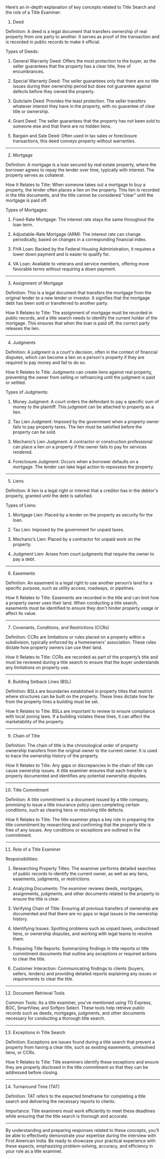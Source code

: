 Here’s an in-depth explanation of key concepts related to Title Search and the role of a Title Examiner:

1. Deed

Definition: A deed is a legal document that transfers ownership of real property from one party to another. It serves as proof of the transaction and is recorded in public records to make it official.

Types of Deeds:

1. General Warranty Deed: Offers the most protection to the buyer, as the seller guarantees that the property has a clear title, free of encumbrances.


2. Special Warranty Deed: The seller guarantees only that there are no title issues during their ownership period but does not guarantee against defects before they owned the property.


3. Quitclaim Deed: Provides the least protection. The seller transfers whatever interest they have in the property, with no guarantee of clear title or ownership.


4. Grant Deed: The seller guarantees that the property has not been sold to someone else and that there are no hidden liens.


5. Bargain and Sale Deed: Often used in tax sales or foreclosure transactions, this deed conveys property without warranties.





---

2. Mortgage

Definition: A mortgage is a loan secured by real estate property, where the borrower agrees to repay the lender over time, typically with interest. The property serves as collateral.

How It Relates to Title: When someone takes out a mortgage to buy a property, the lender often places a lien on the property. This lien is recorded in the title documents, and the title cannot be considered "clear" until the mortgage is paid off.

Types of Mortgages:

1. Fixed-Rate Mortgage: The interest rate stays the same throughout the loan term.


2. Adjustable-Rate Mortgage (ARM): The interest rate can change periodically, based on changes in a corresponding financial index.


3. FHA Loan: Backed by the Federal Housing Administration, it requires a lower down payment and is easier to qualify for.


4. VA Loan: Available to veterans and service members, offering more favorable terms without requiring a down payment.





---

3. Assignment of Mortgage

Definition: This is a legal document that transfers the mortgage from the original lender to a new lender or investor. It signifies that the mortgage debt has been sold or transferred to another party.

How It Relates to Title: The assignment of mortgage must be recorded in public records, and a title search needs to identify the current holder of the mortgage. This ensures that when the loan is paid off, the correct party releases the lien.



---

4. Judgments

Definition: A judgment is a court's decision, often in the context of financial disputes, which can become a lien on a person's property if they are required to pay money and fail to do so.

How It Relates to Title: Judgments can create liens against real property, preventing the owner from selling or refinancing until the judgment is paid or settled.

Types of Judgments:

1. Money Judgment: A court orders the defendant to pay a specific sum of money to the plaintiff. This judgment can be attached to property as a lien.


2. Tax Lien Judgment: Imposed by the government when a property owner fails to pay property taxes. The lien must be satisfied before the property can be sold.


3. Mechanic’s Lien Judgment: A contractor or construction professional can place a lien on a property if the owner fails to pay for services rendered.


4. Foreclosure Judgment: Occurs when a borrower defaults on a mortgage. The lender can take legal action to repossess the property.





---

5. Liens

Definition: A lien is a legal right or interest that a creditor has in the debtor's property, granted until the debt is satisfied.

Types of Liens:

1. Mortgage Lien: Placed by a lender on the property as security for the loan.


2. Tax Lien: Imposed by the government for unpaid taxes.


3. Mechanic’s Lien: Placed by a contractor for unpaid work on the property.


4. Judgment Lien: Arises from court judgments that require the owner to pay a debt.





---

6. Easements

Definition: An easement is a legal right to use another person’s land for a specific purpose, such as utility access, roadways, or pipelines.

How It Relates to Title: Easements are recorded in the title and can limit how a property owner uses their land. When conducting a title search, easements must be identified to ensure they don't hinder property usage or affect its value.



---

7. Covenants, Conditions, and Restrictions (CCRs)

Definition: CCRs are limitations or rules placed on a property within a subdivision, typically enforced by a homeowners' association. These rules dictate how property owners can use their land.

How It Relates to Title: CCRs are recorded as part of the property’s title and must be reviewed during a title search to ensure that the buyer understands any limitations on property use.



---

8. Building Setback Lines (BSL)

Definition: BSLs are boundaries established in property titles that restrict where structures can be built on the property. These lines dictate how far from the property lines a building must be set.

How It Relates to Title: BSLs are important to review to ensure compliance with local zoning laws. If a building violates these lines, it can affect the marketability of the property.



---

9. Chain of Title

Definition: The chain of title is the chronological order of property ownership transfers from the original owner to the current owner. It is used to trace the ownership history of the property.

How It Relates to Title: Any gaps or discrepancies in the chain of title can cause ownership issues. A title examiner ensures that each transfer is properly documented and identifies any potential ownership disputes.



---

10. Title Commitment

Definition: A title commitment is a document issued by a title company, promising to issue a title insurance policy upon completing certain conditions, such as clearing liens or resolving title defects.

How It Relates to Title: The title examiner plays a key role in preparing the title commitment by researching and confirming that the property title is free of any issues. Any conditions or exceptions are outlined in the commitment.



---

11. Role of a Title Examiner

Responsibilities:

1. Researching Property Titles: The examiner performs detailed searches of public records to identify the current owner, as well as any liens, easements, judgments, or restrictions.


2. Analyzing Documents: The examiner reviews deeds, mortgages, assignments, judgments, and other documents related to the property to ensure the title is clear.


3. Verifying Chain of Title: Ensuring all previous transfers of ownership are documented and that there are no gaps or legal issues in the ownership history.


4. Identifying Issues: Spotting problems such as unpaid taxes, undisclosed liens, or ownership disputes, and working with legal teams to resolve them.


5. Preparing Title Reports: Summarizing findings in title reports or title commitment documents that outline any exceptions or required actions to clear the title.


6. Customer Interaction: Communicating findings to clients (buyers, sellers, lenders) and providing detailed reports explaining any issues or requirements to clear the title.





---

12. Document Retrieval Tools

Common Tools: As a title examiner, you’ve mentioned using TG Express, BOC, SmartView, and Softpro Select. These tools help retrieve public records such as deeds, mortgages, judgments, and other documents necessary for conducting a thorough title search.



---

13. Exceptions in Title Search

Definition: Exceptions are issues found during a title search that prevent a property from having a clear title, such as existing easements, unresolved liens, or CCRs.

How It Relates to Title: Title examiners identify these exceptions and ensure they are properly disclosed in the title commitment so that they can be addressed before closing.



---

14. Turnaround Time (TAT)

Definition: TAT refers to the expected timeframe for completing a title search and delivering the necessary reports to clients.

Importance: Title examiners must work efficiently to meet these deadlines while ensuring that the title search is thorough and accurate.



---

By understanding and preparing responses related to these concepts, you’ll be able to effectively demonstrate your expertise during the interview with First American India. Be ready to showcase your practical experience with these aspects, emphasizing problem-solving, accuracy, and efficiency in your role as a title examiner.

